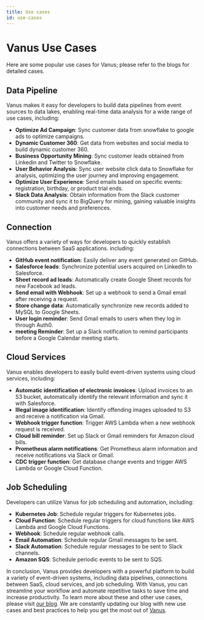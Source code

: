 ```yaml
---
title: Use cases
id: use-cases
---
```


# Vanus Use Cases

Here are some popular use cases for Vanus; please refer to the blogs for detailed cases.


## Data Pipeline

Vanus makes it easy for developers to build data pipelines from event sources to data lakes, enabling real-time data analysis for a wide range of use cases, including:

- **Optimize Ad Campaign**: Sync customer data from snowflake to google ads to optimize campaigns.
- **Dynamic Customer 360**: Get data from websites and social media to build dynamic customer 360.
- **Business Opportunity Mining**: Sync customer leads obtained from Linkedin and Twitter to Snowflake.
- **User Behavior Analysis**: Sync user website click data to Snowflake for analysis, optimizing the user journey and improving engagement.
- **Optimize User Experience**: Send emails based on specific events: registration, birthday, or product trial ends.
- **Slack Data Analysis**: Obtain information from the Slack customer community and sync it to BigQuery for mining, gaining valuable insights into customer needs and preferences.

## Connection

Vanus offers a variety of ways for developers to quickly establish connections between SaaS applications. including:

- **GitHub event notification**: Easily deliver any event generated on GitHub.
- **Salesforce leads**: Synchronize potential users acquired on LinkedIn to Salesforce.
- **Sheet record ad leads**: Automatically create Google Sheet records for new Facebook ad leads.
- **Send email with Webhook**: Set up a webhook to send a Gmail email after receiving a request.
- **Store change data**: Automatically synchronize new records added to MySQL to Google Sheets.
- **User login reminder**: Send Gmail emails to users when they log in through Auth0.
- **meeting Reminder**: Set up a Slack notification to remind participants before a Google Calendar meeting starts.

## Cloud Services

Vanus enables developers to easily build event-driven systems using cloud services, including:

- **Automatic identification of electronic invoices**: Upload invoices to an S3 bucket, automatically identify the relevant information and sync it with Salesforce.
- **Illegal image identification**: Identify offending images uploaded to S3 and receive a notification via Gmail.
- **Webhook trigger function**: Trigger AWS Lambda when a new webhook request is received.
- **Cloud bill reminder**: Set up Slack or Gmail reminders for Amazon cloud bills.
- **Prometheus alarm notifications**: Get Prometheus alarm information and receive notifications via Slack or Gmail.
- **CDC trigger function**: Get database change events and trigger AWS Lambda or Google Cloud Function.

## Job Scheduling

Developers can utilize Vanus for job scheduling and automation, including:

- **Kubernetes Job**: Schedule regular triggers for Kubernetes jobs.
- **Cloud Function**: Schedule regular triggers for cloud functions like AWS Lambda and Google Cloud Functions.
- **Webhook**: Schedule regular webhook calls.
- **Email Automation**: Schedule regular Gmail messages to be sent.
- **Slack Automation**: Schedule regular messages to be sent to Slack channels.
- **Amazon SQS**: Schedule periodic events to be sent to SQS.

In conclusion, Vanus provides developers with a powerful platform to build a variety of event-driven systems, including
data pipelines, connections between SaaS, cloud services, and job scheduling. With Vanus, you can streamline your
workflow and automate repetitive tasks to save time and increase productivity. To learn more about these and other
use cases, please visit [our blog](https://www.vanus.ai/blog/). We are constantly updating our blog with new use cases and best practices to help
you get the most out of [Vanus](https://www.Vanus.ai).
